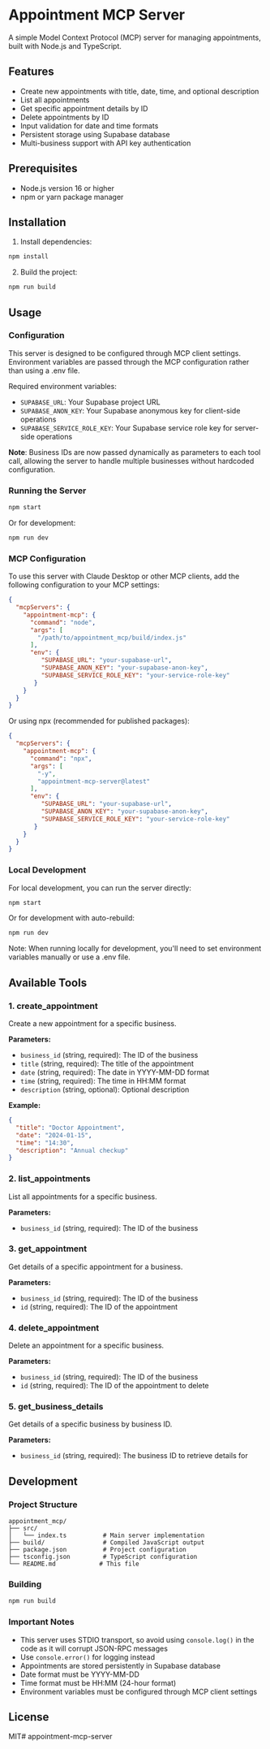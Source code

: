 # Appointment MCP Server

A simple Model Context Protocol (MCP) server for managing appointments, built with Node.js and TypeScript.

## Features

- Create new appointments with title, date, time, and optional description
- List all appointments
- Get specific appointment details by ID
- Delete appointments by ID
- Input validation for date and time formats
- Persistent storage using Supabase database
- Multi-business support with API key authentication

## Prerequisites

- Node.js version 16 or higher
- npm or yarn package manager

## Installation

1. Install dependencies:
```bash
npm install
```

2. Build the project:
```bash
npm run build
```

## Usage

### Configuration

This server is designed to be configured through MCP client settings. Environment variables are passed through the MCP configuration rather than using a .env file.

Required environment variables:
- `SUPABASE_URL`: Your Supabase project URL
- `SUPABASE_ANON_KEY`: Your Supabase anonymous key for client-side operations
- `SUPABASE_SERVICE_ROLE_KEY`: Your Supabase service role key for server-side operations

**Note**: Business IDs are now passed dynamically as parameters to each tool call, allowing the server to handle multiple businesses without hardcoded configuration.

### Running the Server

```bash
npm start
```

Or for development:
```bash
npm run dev
```

### MCP Configuration

To use this server with Claude Desktop or other MCP clients, add the following configuration to your MCP settings:

```json
{
  "mcpServers": {
    "appointment-mcp": {
      "command": "node",
      "args": [
        "/path/to/appointment_mcp/build/index.js"
      ],
      "env": {
         "SUPABASE_URL": "your-supabase-url",
         "SUPABASE_ANON_KEY": "your-supabase-anon-key",
         "SUPABASE_SERVICE_ROLE_KEY": "your-service-role-key"
       }
    }
  }
}
```

Or using npx (recommended for published packages):

```json
{
  "mcpServers": {
    "appointment-mcp": {
      "command": "npx",
      "args": [
        "-y",
        "appointment-mcp-server@latest"
      ],
      "env": {
         "SUPABASE_URL": "your-supabase-url",
         "SUPABASE_ANON_KEY": "your-supabase-anon-key",
         "SUPABASE_SERVICE_ROLE_KEY": "your-service-role-key"
       }
    }
  }
}
```

### Local Development

For local development, you can run the server directly:

```bash
npm start
```

Or for development with auto-rebuild:

```bash
npm run dev
```

Note: When running locally for development, you'll need to set environment variables manually or use a .env file.

## Available Tools

### 1. create_appointment
Create a new appointment for a specific business.

**Parameters:**
- `business_id` (string, required): The ID of the business
- `title` (string, required): The title of the appointment
- `date` (string, required): The date in YYYY-MM-DD format
- `time` (string, required): The time in HH:MM format
- `description` (string, optional): Optional description

**Example:**
```json
{
  "title": "Doctor Appointment",
  "date": "2024-01-15",
  "time": "14:30",
  "description": "Annual checkup"
}
```

### 2. list_appointments
List all appointments for a specific business.

**Parameters:**
- `business_id` (string, required): The ID of the business

### 3. get_appointment
Get details of a specific appointment for a business.

**Parameters:**
- `business_id` (string, required): The ID of the business
- `id` (string, required): The ID of the appointment

### 4. delete_appointment
Delete an appointment for a specific business.

**Parameters:**
- `business_id` (string, required): The ID of the business
- `id` (string, required): The ID of the appointment to delete

### 5. get_business_details
Get details of a specific business by business ID.

**Parameters:**
- `business_id` (string, required): The business ID to retrieve details for

## Development

### Project Structure

```
appointment_mcp/
├── src/
│   └── index.ts          # Main server implementation
├── build/                # Compiled JavaScript output
├── package.json          # Project configuration
├── tsconfig.json         # TypeScript configuration
└── README.md            # This file
```

### Building

```bash
npm run build
```

### Important Notes

- This server uses STDIO transport, so avoid using `console.log()` in the code as it will corrupt JSON-RPC messages
- Use `console.error()` for logging instead
- Appointments are stored persistently in Supabase database
- Date format must be YYYY-MM-DD
- Time format must be HH:MM (24-hour format)
- Environment variables must be configured through MCP client settings

## License

MIT# appointment-mcp-server
